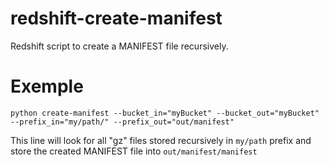 # redshift-create-manifest
Redshift script to create a MANIFEST file recursively.

# Exemple
`python create-manifest --bucket_in="myBucket" --bucket_out="myBucket" --prefix_in="my/path/" --prefix_out="out/manifest"`
   
This line will look for all "gz" files stored recursively in `my/path` prefix and store the created MANIFEST file into `out/manifest/manifest`
